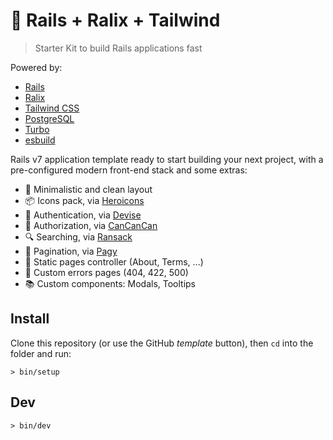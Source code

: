 # 🚀 Rails + Ralix + Tailwind

> Starter Kit to build Rails applications fast

Powered by:

- [Rails](https://rubyonrails.org)
- [Ralix](https://github.com/ralixjs/ralix)
- [Tailwind CSS](https://tailwindcss.com)
- [PostgreSQL](https://www.postgresql.org)
- [Turbo](https://turbo.hotwired.dev)
- [esbuild](https://esbuild.github.io)

Rails v7 application template ready to start building your next project, with a pre-configured modern front-end stack and some extras:

- 🎨 Minimalistic and clean layout
- 📦 Icons pack, via [Heroicons](https://heroicons.com)
- 🔐 Authentication, via [Devise](https://github.com/heartcombo/devise)
- 👥 Authorization, via [CanCanCan](https://github.com/CanCanCommunity/cancancan)
- 🔍 Searching, via [Ransack](https://github.com/activerecord-hackery/ransack)
- 🔢 Pagination, via [Pagy](https://github.com/ddnexus/pagy)
- 📄 Static pages controller (About, Terms, ...)
- 🔴 Custom errors pages (404, 422, 500)
- 📚 Custom components: Modals, Tooltips

## Install

Clone this repository (or use the GitHub *template* button), then `cd` into the folder and run:

```
> bin/setup
```

## Dev

```
> bin/dev
```

